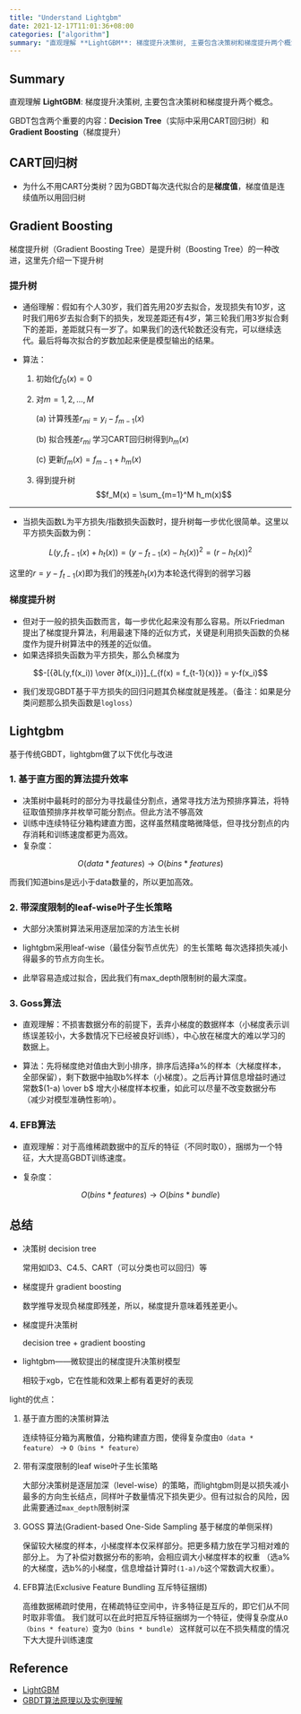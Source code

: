 ```yaml
---
title: "Understand Lightgbm"
date: 2021-12-17T11:01:36+08:00
categories: ["algorithm"]
summary: "直观理解 **LightGBM**: 梯度提升决策树, 主要包含决策树和梯度提升两个概念。"
---
```


## Summary

直观理解 **LightGBM**: 梯度提升决策树, 主要包含决策树和梯度提升两个概念。

GBDT包含两个重要的内容：**Decision Tree**（实际中采用CART回归树）和**Gradient Boosting**（梯度提升）

## CART回归树

- 为什么不用CART分类树？因为GBDT每次迭代拟合的是**梯度值**，梯度值是连续值所以用回归树

## Gradient Boosting

梯度提升树（Gradient Boosting Tree）是提升树（Boosting Tree）的一种改进，这里先介绍一下提升树

### 提升树

- 通俗理解：假如有个人30岁，我们首先用20岁去拟合，发现损失有10岁，这时我们用6岁去拟合剩下的损失，发现差距还有4岁，第三轮我们用3岁拟合剩下的差距，差距就只有一岁了。如果我们的迭代轮数还没有完，可以继续迭代。最后将每次拟合的岁数加起来便是模型输出的结果。

- 算法：
    1. 初始化$f_0(x) = 0$
    2. 对$m = 1,2,...,M$

        (a) 计算残差$r_{mi} = y_i - f_{m-1}(x)$

        (b) 拟合残差$r_{mi}$ 学习CART回归树得到$h_m(x)$

        (c) 更新$f_m(x) = f_{m-1} + h_m(x)$

    3. 得到提升树$$f_M(x) = \sum_{m=1}^M h_m(x)$$

---

- 当损失函数L为平方损失/指数损失函数时，提升树每一步优化很简单。这里以平方损失函数为例：

$$L(y, f_{t-1}(x)+h_t(x)) = (y-f_{t-1}(x)-h_t(x))^2 = (r-h_t(x))^2$$

这里的$r = y - f_{t-1}(x)$即为我们的残差$h_t(x)$为本轮迭代得到的弱学习器

### 梯度提升树

- 但对于一般的损失函数而言，每一步优化起来没有那么容易。所以Friedman提出了梯度提升算法，利用最速下降的近似方式，关键是利用损失函数的负梯度作为提升树算法中的残差的近似值。
- 如果选择损失函数为平方损失，那么负梯度为

$$-[{∂L(y,f(x_i)) \over ∂f(x_i)}]_{_{f(x) = f_{t-1}(x)}} = y-f(x_i)$$

- 我们发现GBDT基于平方损失的回归问题其负梯度就是残差。（备注：如果是分类问题那么损失函数是`logloss`）

## Lightgbm

基于传统GBDT，lightgbm做了以下优化与改进

### 1. 基于直方图的算法提升效率

- 决策树中最耗时的部分为寻找最佳分割点，通常寻找方法为预排序算法，将特征取值预排序并枚举可能分割点。但此方法不够高效
- 训练中连续特征分箱构建直方图，这样虽然精度略微降低，但寻找分割点的内存消耗和训练速度都更为高效。
- 复杂度：

$$O(data * features) → O(bins * features)$$

而我们知道bins是远小于data数量的，所以更加高效。

### 2. 带深度限制的leaf-wise叶子生长策略

- 大部分决策树算法采用逐层加深的方法生长树

- lightgbm采用leaf-wise（最佳分裂节点优先）的生长策略
每次选择损失减小得最多的节点方向生长。

- 此举容易造成过拟合，因此我们有max_depth限制树的最大深度。

### 3. Goss算法

- 直观理解：不损害数据分布的前提下，丢弃小梯度的数据样本（小梯度表示训练误差较小，大多数情况下已经被良好训练），中心放在梯度大的难以学习的数据上。

- 算法：先将梯度绝对值由大到小排序，排序后选择a%的样本（大梯度样本，全部保留），剩下数据中抽取b%样本（小梯度）。之后再计算信息增益时通过常数$(1-a) \over b$ 增大小梯度样本权重，如此可以尽量不改变数据分布（减少对模型准确性影响）。

### 4. EFB算法

- 直观理解：对于高维稀疏数据中的互斥的特征（不同时取0），捆绑为一个特征，大大提高GBDT训练速度。

- 复杂度：

$$O(bins * features) → O(bins * bundle)$$

## 总结

- 决策树 decision tree

    常用如ID3、C4.5、CART（可以分类也可以回归）等

- 梯度提升 gradient boosting

    数学推导发现负梯度即残差，所以，梯度提升意味着残差更小。

- 梯度提升决策树

    decision tree + gradient boosting

- lightgbm——微软提出的梯度提升决策树模型

    相较于xgb，它在性能和效果上都有着更好的表现

light的优点：

1. 基于直方图的决策树算法

    连续特征分箱为离散值，分箱构建直方图，使得复杂度由`O（data * feature）` ->  `O（bins * feature）`

2. 带有深度限制的leaf wise叶子生长策略

    大部分决策树是逐层加深（level-wise）的策略，而lightgbm则是以损失减小最多的方向生长结点，同样叶子数量情况下损失更少。但有过拟合的风险，因此需要通过`max_depth`限制树深

3. GOSS 算法(Gradient-based One-Side Sampling 基于梯度的单侧采样)

    保留较大梯度的样本，小梯度样本仅采样部分。把更多精力放在学习相对难的部分上。
    为了补偿对数据分布的影响，会相应调大小梯度样本的权重
    （选a%的大梯度，选b%的小梯度，信息增益计算时`(1-a)/b`这个常数调大权重）。

4. EFB算法(Exclusive Feature Bundling 互斥特征捆绑)

    高维数据稀疏时使用，在稀疏特征空间中，许多特征是互斥的，即它们从不同时取非零值。
    我们就可以在此时把互斥特征捆绑为一个特征，使得复杂度从`O（bins * feature）`变为`O（bins * bundle）`
    这样就可以在不损失精度的情况下大大提升训练速度

## Reference

- [LightGBM](https://github.com/microsoft/LightGBM)
- [GBDT算法原理以及实例理解](https://blog.csdn.net/zpalyq110/article/details/79527653)
